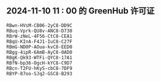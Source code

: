 ## 2024-11-10 11 : 00 的 GreenHub 许可证
```
RBwn-HVsM-CB06-2yC8-DD9C
RBuq-Vprk-QU8v-ANC8-D730
RBrW-zNeL-4F56-CtC8-CEA1
RBqU-KInA-F4J1-IuC8-C27F
RBmG-ND0P-AOua-kvC8-EED0
RBgg-4ipR-6AmB-AyC8-0AD0
RBgK-Qk93-WTFi-QYC8-17A1
RBfN-bp36-OgcH-kYC8-C9D7
RBcn-T2FU-hKyS-cbC8-7DF9
RBYP-87oo-SJq2-GSC8-B293
```
